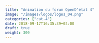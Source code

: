 ```yaml
---
title: "Animation du forum OpenD’état 4"
image: "/images/logos/logos_04.png"
categories: ["cat-4"]
date: 2018-09-17T16:35:39+02:00
draft: true
weight: 300
---
```


